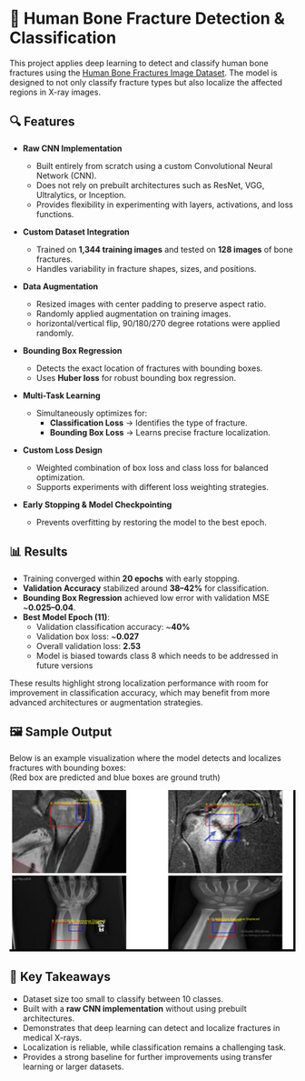 # 🦴 Human Bone Fracture Detection & Classification  

This project applies deep learning to detect and classify human bone fractures using the [Human Bone Fractures Image Dataset](https://www.kaggle.com/datasets/jockeroika/human-bone-fractures-image-dataset). The model is designed to not only classify fracture types but also localize the affected regions in X-ray images.  

## 🔍 Features  
- **Raw CNN Implementation**  
  - Built entirely from scratch using a custom Convolutional Neural Network (CNN).  
  - Does not rely on prebuilt architectures such as ResNet, VGG, Ultralytics, or Inception.  
  - Provides flexibility in experimenting with layers, activations, and loss functions.  

- **Custom Dataset Integration**  
  - Trained on **1,344 training images** and tested on **128 images** of bone fractures.  
  - Handles variability in fracture shapes, sizes, and positions.  

- **Data Augmentation**  
  - Resized images with center padding to preserve aspect ratio.
  - Randomly applied augmentation on training images.
  - horizontal/vertical flip, 90/180/270 degree rotations were applied randomly.   

- **Bounding Box Regression**  
  - Detects the exact location of fractures with bounding boxes.  
  - Uses **Huber loss** for robust bounding box regression.  

- **Multi-Task Learning**  
  - Simultaneously optimizes for:  
    - **Classification Loss** → Identifies the type of fracture.  
    - **Bounding Box Loss** → Learns precise fracture localization.  

- **Custom Loss Design**  
  - Weighted combination of box loss and class loss for balanced optimization.  
  - Supports experiments with different loss weighting strategies.  

- **Early Stopping & Model Checkpointing**  
  - Prevents overfitting by restoring the model to the best epoch.  

## 📊 Results  
- Training converged within **20 epochs** with early stopping.  
- **Validation Accuracy** stabilized around **38–42%** for classification.  
- **Bounding Box Regression** achieved low error with validation MSE ~**0.025–0.04**.  
- **Best Model Epoch (11)**:  
  - Validation classification accuracy: ~**40%**  
  - Validation box loss: ~**0.027**  
  - Overall validation loss: **2.53**  
  - Model is biased towards class 8 which needs to be addressed in future versions

These results highlight strong localization performance with room for improvement in classification accuracy, which may benefit from more advanced architectures or augmentation strategies.   

## 🖼 Sample Output  

Below is an example visualization where the model detects and localizes fractures with bounding boxes:  
(Red box are predicted and blue boxes are ground truth)

![Sample Output](sample.png)

## 📌 Key Takeaways  
- Dataset size too small to classify between 10 classes.
- Built with a **raw CNN implementation** without using prebuilt architectures.  
- Demonstrates that deep learning can detect and localize fractures in medical X-rays.  
- Localization is reliable, while classification remains a challenging task.  
- Provides a strong baseline for further improvements using transfer learning or larger datasets.  
